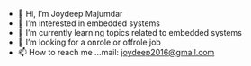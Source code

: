 - 👋 Hi, I’m Joydeep Majumdar
- 👀 I’m interested in embedded systems
- 🌱 I’m currently learning topics related to embedded systems 
- 💞️ I’m looking for a onrole or offrole job 
- 📫 How to reach me ...mail: joydeep2016@gmail.com

<!---
joydeepTheProgrammer/joydeepTheProgrammer is a ✨ special ✨ repository because its `README.md` (this file) appears on your GitHub profile.
You can click the Preview link to take a look at your changes.
--->
